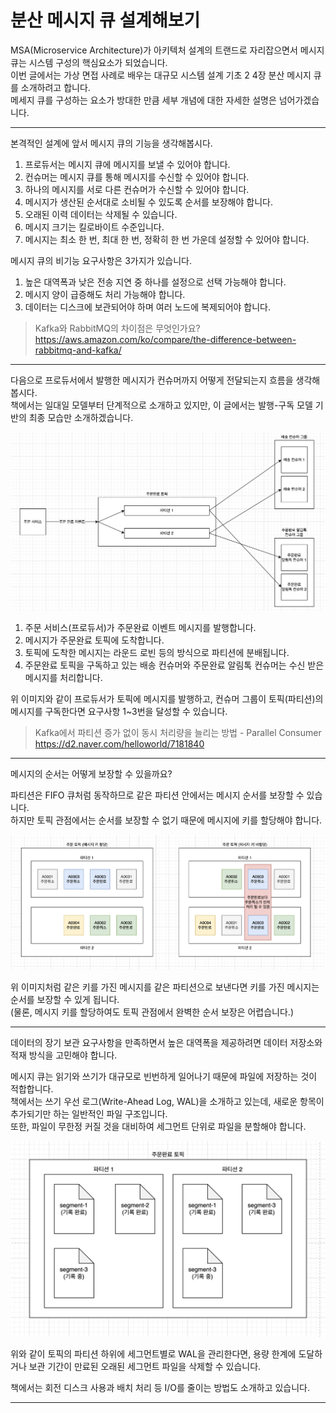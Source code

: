 # 분산 메시지 큐 설계해보기

MSA(Microservice Architecture)가 아키텍처 설계의 트랜드로 자리잡으면서 메시지 큐는 시스템 구성의 핵심요소가 되었습니다.    
이번 글에서는 가상 면접 사례로 배우는 대규모 시스템 설계 기초 2 4장 분산 메시지 큐를 소개하려고 합니다.  
메세지 큐를 구성하는 요소가 방대한 만큼 세부 개념에 대한 자세한 설명은 넘어가겠습니다.  

---

본격적인 설계에 앞서 메시지 큐의 기능을 생각해봅시다.

1. 프로듀서는 메시지 큐에 메시지를 보낼 수 있어야 합니다.
2. 컨슈머는 메시지 큐를 통해 메시지를 수신할 수 있어야 합니다.
3. 하나의 메시지를 서로 다른 컨슈머가 수신할 수 있어야 합니다.
4. 메시지가 생산된 순서대로 소비될 수 있도록 순서를 보장해야 합니다.
5. 오래된 이력 데이터는 삭제될 수 있습니다.
6. 메시지 크기는 킬로바이트 수준입니다.
7. 메시지는 최소 한 번, 최대 한 번, 정확히 한 번 가운데 설정할 수 있어야 합니다.

메시지 큐의 비기능 요구사항은 3가지가 있습니다.

1. 높은 대역폭과 낮은 전송 지연 중 하나를 설정으로 선택 가능해야 합니다.
2. 메시지 양이 급증해도 처리 가능해야 합니다.
3. 데이터는 디스크에 보관되어야 하며 여러 노드에 복제되어야 합니다.

> Kafka와 RabbitMQ의 차이점은 무엇인가요?  
> https://aws.amazon.com/ko/compare/the-difference-between-rabbitmq-and-kafka/

----

다음으로 프로듀서에서 발행한 메시지가 컨슈머까지 어떻게 전달되는지 흐름을 생각해봅시다.  
책에서는 일대일 모델부터 단계적으로 소개하고 있지만, 이 글에서는 발행-구독 모델 기반의 최종 모습만 소개하겠습니다.  

![메시지큐-흐름.png](..%2F..%2Fstatic%2Fimages%2F%EB%B6%84%EC%82%B0-%EB%A9%94%EC%8B%9C%EC%A7%80-%ED%81%90%2F%EB%A9%94%EC%8B%9C%EC%A7%80%ED%81%90-%ED%9D%90%EB%A6%84.png)

1. 주문 서비스(프로듀서)가 주문완료 이벤트 메시지를 발행합니다.
2. 메시지가 주문완료 토픽에 도착합니다.
3. 토픽에 도착한 메시지는 라운드 로빈 등의 방식으로 파티션에 분배됩니다.
4. 주문완료 토픽을 구독하고 있는 배송 컨슈머와 주문완료 알림톡 컨슈머는 수신 받은 메시지를 처리합니다.

위 이미지와 같이 프로듀서가 토픽에 메시지를 발행하고, 컨슈머 그룹이 토픽(파티션)의 메시지를 구독한다면 요구사항 1~3번을 달성할 수 있습니다.  

> Kafka에서 파티션 증가 없이 동시 처리량을 늘리는 방법 - Parallel Consumer  
> https://d2.naver.com/helloworld/7181840

----

메시지의 순서는 어떻게 보장할 수 있을까요?  

파티션은 FIFO 큐처럼 동작하므로 같은 파티션 안에서는 메시지 순서를 보장할 수 있습니다.  
하지만 토픽 관점에서는 순서를 보장할 수 없기 때문에 메시지에 키를 할당해야 합니다.

![메시지큐-메시지키.png](..%2F..%2Fstatic%2Fimages%2F%EB%B6%84%EC%82%B0-%EB%A9%94%EC%8B%9C%EC%A7%80-%ED%81%90%2F%EB%A9%94%EC%8B%9C%EC%A7%80%ED%81%90-%EB%A9%94%EC%8B%9C%EC%A7%80%ED%82%A4.png)

위 이미지처럼 같은 키를 가진 메시지를 같은 파티션으로 보낸다면 키를 가진 메시지는 순서를 보장할 수 있게 됩니다.  
(물론, 메시지 키를 할당하여도 토픽 관점에서 완벽한 순서 보장은 어렵습니다.)

----

데이터의 장기 보관 요구사항을 만족하면서 높은 대역폭을 제공하려면 데이터 저장소와 적재 방식을 고민해야 합니다.  

메시지 큐는 읽기와 쓰기가 대규모로 빈번하게 일어나기 때문에 파일에 저장하는 것이 적합합니다.  
책에서는 쓰기 우선 로그(Write-Ahead Log, WAL)을 소개하고 있는데, 새로운 항목이 추가되기만 하는 일반적인 파일 구조입니다.  
또한, 파일이 무한정 커질 것을 대비하여 세그먼트 단위로 파일을 분할해야 합니다.  

![메시지큐-저장방식.png](..%2F..%2Fstatic%2Fimages%2F%EB%B6%84%EC%82%B0-%EB%A9%94%EC%8B%9C%EC%A7%80-%ED%81%90%2F%EB%A9%94%EC%8B%9C%EC%A7%80%ED%81%90-%EC%A0%80%EC%9E%A5%EB%B0%A9%EC%8B%9D.png)

위와 같이 토픽의 파티션 하위에 세그먼트별로 WAL을 관리한다면, 용량 한계에 도달하거나 보관 기간이 만료된 오래된 세그먼트 파일을 삭제할 수 있습니다.  

책에서는 회전 디스크 사용과 배치 처리 등 I/O를 줄이는 방법도 소개하고 있습니다.  

----
